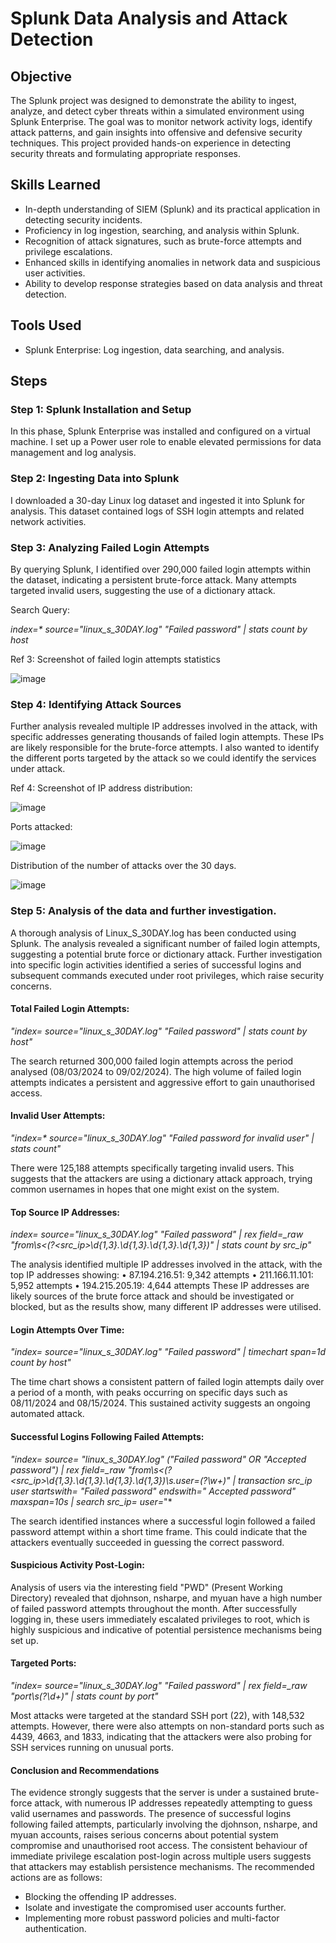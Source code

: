 # Splunk Data Analysis and Attack Detection

## Objective

The Splunk project was designed to demonstrate the ability to ingest, analyze, and detect cyber threats within a simulated environment using Splunk Enterprise. The goal was to monitor network activity logs, identify attack patterns, and gain insights into offensive and defensive security techniques. This project provided hands-on experience in detecting security threats and formulating appropriate responses.

## Skills Learned

- In-depth understanding of SIEM (Splunk) and its practical application in detecting security incidents.
- Proficiency in log ingestion, searching, and analysis within Splunk.
- Recognition of attack signatures, such as brute-force attempts and privilege escalations.
- Enhanced skills in identifying anomalies in network data and suspicious user activities.
- Ability to develop response strategies based on data analysis and threat detection.

## Tools Used

- Splunk Enterprise: Log ingestion, data searching, and analysis.
    
## Steps

### Step 1: Splunk Installation and Setup

In this phase, Splunk Enterprise was installed and configured on a virtual machine. I set up a Power user role to enable elevated permissions for data management and log analysis.

### Step 2: Ingesting Data into Splunk

I downloaded a 30-day Linux log dataset and ingested it into Splunk for analysis. This dataset contained logs of SSH login attempts and related network activities.

### Step 3: Analyzing Failed Login Attempts

By querying Splunk, I identified over 290,000 failed login attempts within the dataset, indicating a persistent brute-force attack. Many attempts targeted invalid users, suggesting the use of a dictionary attack.

Search Query:

_index=* source="linux_s_30DAY.log" "Failed password" | stats count by host_

Ref 3: Screenshot of failed login attempts statistics

![image](https://github.com/user-attachments/assets/ddcefefc-f587-443e-aaae-a229acdcf77a)


### **Step 4: Identifying Attack Sources**

Further analysis revealed multiple IP addresses involved in the attack, with specific addresses generating thousands of failed login attempts. These IPs are likely responsible for the brute-force attempts. I also wanted to identify the different ports targeted by the attack so we could identify the services under attack.

Ref 4: Screenshot of IP address distribution:

![image](https://github.com/user-attachments/assets/1b75a74b-118f-4ccc-be22-170f7063396e)

Ports attacked:

![image](https://github.com/user-attachments/assets/424e2001-377a-40ea-ac9e-6c719cc7895a)

Distribution of the number of attacks over the 30 days. 

![image](https://github.com/user-attachments/assets/596de024-53c0-46d2-b536-51a04b7295d5)


### **Step 5: Analysis of the data and further investigation.**

A thorough analysis of Linux_S_30DAY.log has been conducted using Splunk. The analysis revealed a significant number of failed login attempts, suggesting a potential brute force or dictionary attack. Further investigation into specific login activities identified a series of successful logins and subsequent commands executed under root privileges, which raise security concerns.

#### Total Failed Login Attempts:
*"index=* *source="linux_s_30DAY.log" "Failed password" | stats count by host"*

The search returned 300,000 failed login attempts across the period analysed (08/03/2024 to 09/02/2024). The high volume of failed login attempts indicates a persistent and aggressive effort to gain unauthorised access.

#### Invalid User Attempts:
_"index=* source="linux_s_30DAY.log" "Failed password for invalid user" | stats count"_

There were 125,188 attempts specifically targeting invalid users. This suggests that the attackers are using a dictionary attack approach, trying common usernames in hopes that one might exist on the system.

#### Top Source IP Addresses:
*index=* *source="linux_s_30DAY.log" "Failed password" | rex field=_raw "from\s<(?<src_ip>\d{1,3}\.\d{1,3}\.\d{1,3}\.\d{1,3})" | stats count by src_ip"*

The analysis identified multiple IP addresses involved in the attack, with the top IP addresses showing:
•	87.194.216.51: 9,342 attempts
•	211.166.11.101: 5,952 attempts
•	194.215.205.19: 4,644 attempts
These IP addresses are likely sources of the brute force attack and should be investigated or blocked, but as the results show, many different IP addresses were utilised. 

#### Login Attempts Over Time:
*"index=* *source="linux_s_30DAY.log" "Failed password" | timechart span=1d count by host"*

The time chart shows a consistent pattern of failed login attempts daily over a period of a month, with peaks occurring on specific days such as 08/11/2024 and 08/15/2024. This sustained activity suggests an ongoing automated attack.

#### Successful Logins Following Failed Attempts:
*"index=* *source= "linux_s_30DAY.log" ("Failed password" OR "Accepted password") | rex field=_raw "from\s<(?<src_ip>\d{1,3}\.\d{1,3}\.\d{1,3}\.\d{1,3})\s.*user=(?<user>\w+)" | transaction src_ip user startswith= "Failed password" endswith=" Accepted password" maxspan=10s | search src_ip=* user=*"*

The search identified instances where a successful login followed a failed password attempt within a short time frame. This could indicate that the attackers eventually succeeded in guessing the correct password.

#### Suspicious Activity Post-Login:
Analysis of users via the interesting field "PWD" (Present Working Directory) revealed that djohnson, nsharpe, and myuan have a high number of failed password attempts throughout the month. After successfully logging in, these users immediately escalated privileges to root, which is highly suspicious and indicative of potential persistence mechanisms being set up.

#### Targeted Ports:
*"index=* *source="linux_s_30DAY.log" "Failed password" | rex field=_raw "port\s(?<port>\d+)" | stats count by port"*

Most attacks were targeted at the standard SSH port (22), with 148,532 attempts. However, there were also attempts on non-standard ports such as 4439, 4663, and 1833, indicating that the attackers were also probing for SSH services running on unusual ports.

#### Conclusion and Recommendations

The evidence strongly suggests that the server is under a sustained brute-force attack, with numerous IP addresses repeatedly attempting to guess valid usernames and passwords. The presence of successful logins following failed attempts, particularly involving the djohnson, nsharpe, and myuan accounts, raises serious concerns about potential system compromise and unauthorised root access. The consistent behaviour of immediate privilege escalation post-login across multiple users suggests that attackers may establish persistence mechanisms. The recommended actions are as follows:
- Blocking the offending IP addresses.
- Isolate and investigate the compromised user accounts further.
- Implementing more robust password policies and multi-factor authentication.

